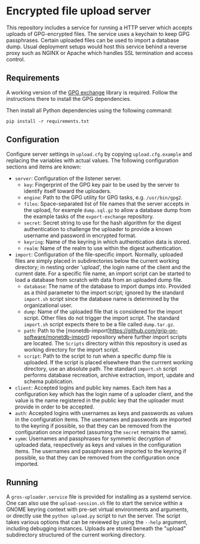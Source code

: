 # Encrypted file upload server

This repository includes a service for running a HTTP server which accepts 
uploads of GPG-encrypted files. The service uses a keychain to keep GPG 
passphrases. Certain uploaded files can be used to import a database dump. 
Usual deployment setups would host this service behind a reverse proxy such as 
NGINX or Apache which handles SSL termination and access control.

## Requirements

A working version of the [GPG 
exchange](https://github.com/lhelwerd/gpg-exchange) library is required. Follow 
the instructions there to install the GPG dependencies.

Then install all Python dependencies using the following command:

`pip install -r requirements.txt`

## Configuration

Configure server settings in `upload.cfg` by copying `upload.cfg.example` and 
replacing the variables with actual values. The following configuration 
sections and items are known:

- `server`: Configuration of the listener server.
  - `key`: Fingerprint of the GPG key pair to be used by the server to identify 
    itself toward the uploaders.
  - `engine`: Path to the GPG utility for GPG tasks, e.g. `/usr/bin/gpg2`.
  - `files`: Space-separated list of file names that the server accepts in the
    upload, for example `dump.sql.gz` to allow a database dump from the example
    tasks of the `export-exchange` repository.
  - `secret`: Secret string to use for the hash algorithm for the digest 
    authentication to challenge the uploader to provide a known username and 
    password in encrypted format.
  - `keyring`: Name of the keyring in which authentication data is stored.
  - `realm`: Name of the realm to use within the digest authentication.
- `import`: Configuration of the file-specific import. Normally, uploaded files 
  are simply placed in subdirectories below the current working directory; in 
  nesting order 'upload', the login name of the client and the current date. 
  For a specific file name, an import script can be started to load a database 
  from scratch with data from an uploaded dump file.
  - `database`: The name of the database to import dumps into. Provided as 
    a third parameter to the import script; ignored by the standard `import.sh` 
    script since the database name is determined by the organizational user.
  - `dump`: Name of the uploaded file that is considered for the import script. 
    Other files do not trigger the import script. The standard `import.sh` 
    script expects there to be a file called `dump.tar.gz`.
  - `path`: Path to the 
    [monetdb-import]https://github.com/grip-on-software/monetdb-import) 
    repository where further import scripts are located. The `Scripts` 
    directory within this repository is used as working directory for the 
    import script.
  - `script`: Path to the script to run when a specific dump file is uploaded. 
    If the script is placed elsewhere than the currrent working directory, use 
    an absolute path. The standard `import.sh` script performs database 
    recreation, archive extraction, import, update and schema publication.
- `client`: Accepted logins and public key names. Each item has a configuration 
  key which has the login name of a uploader client, and the value is the name 
  registered in the public key that the uploader must provide in order to be 
  accepted.
- `auth`: Accepted logins with usernames as keys and passwords as values in the 
  configuration items. The usernames and passwords are imported to the keyring 
  if possible, so that they can be removed from the configuration once imported 
  (assuming the `secret` remains the same).
- `symm`: Usernames and passphrases for symmetric decryption of uploaded data, 
  respectively as keys and values in the configuration items. The usernames and 
  passphrases are imported to the keyring if possible, so that they can be 
  removed from the configuration once imported.

## Running

A `gros-uploader.service` file is provided for installing as a systemd service. 
One can also use the `upload-session.sh` file to start the service within 
a GNOME keyring context with pre-set virtual environments and arguments, or 
directly use the `python upload.py` script to run the server. The script takes 
various options that can be reviewed by using the `--help` argument, including 
debugging instances. Uploads are stored beneath the "upload" subdirectory 
structured of the current working directory.
